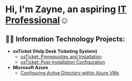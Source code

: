 <h1>Hi, I'm Zayne, an aspiring <a href="https://linkedin.com/in/zayne-oswalt-5512a0262">IT Professional</a>☺</h1>

<h2>👨‍💻 Information Technology Projects:</h2>

- <b>osTicket (Help Desk Ticketing System)</b>
  - [osTicket: Prerequisites and Installation](https://github.com/ZayneOswalt/osticket-prereqs)
  - [osTicket: Post-Installation Configuration](https://github.com/ZayneOswalt/Post-Installation-Configuration)
- <b>Microsoft Azure</b>
  - [Configuring Active Directory within Azure VMs](https://github.com/ZayneOswalt/configure-ad)

